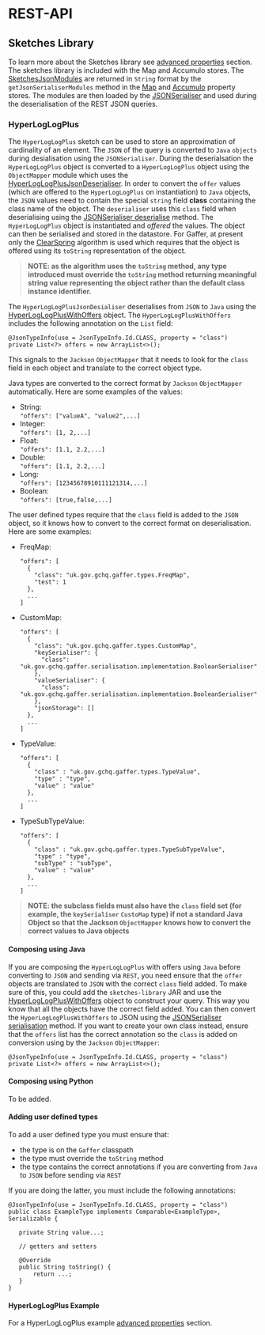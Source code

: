 
# REST-API

## Sketches Library

To learn more about the Sketches library see [advanced properties]() section. 
The sketches library is included with the Map and Accumulo stores. The 
[SketchesJsonModules](https://github.com/gchq/Gaffer/blob/v2-alpha/library/sketches-library/src/main/java/uk/gov/gchq/gaffer/sketches/serialisation/json/SketchesJsonModules.java) 
are returned in `String` format by the `getJsonSerialiserModules` method in the 
[Map](https://github.com/gchq/Gaffer/blob/v2-alpha/store-implementation/map-store/src/main/java/uk/gov/gchq/gaffer/mapstore/MapStoreProperties.java) 
and [Accumulo](https://github.com/gchq/Gaffer/blob/v2-alpha/store-implementation/accumulo-store/src/main/java/uk/gov/gchq/gaffer/accumulostore/AccumuloProperties.java) 
property stores. The modules are then loaded by the [JSONSerialiser](https://github.com/gchq/Gaffer/blob/v2-alpha/core/serialisation/src/main/java/uk/gov/gchq/gaffer/jsonserialisation/JSONSerialiser.java) 
and used during the deserialisation of the REST JSON queries. 

### HyperLogLogPlus

The `HyperLogLogPlus` sketch can be used to store an approximation of
cardinality of an element. The `JSON` of the query is converted to `Java` 
`objects` during desialisation using the `JSONSerialiser`. During the 
deserialsation the `HyperLogLogPlus` object is converted to a `HyperLogLogPlus` 
object using the `ObjectMapper` module which uses the  
[HyperLogLogPlusJsonDeserialiser](https://github.com/gchq/Gaffer/blob/v2-alpha/library/sketches-library/src/main/java/uk/gov/gchq/gaffer/sketches/clearspring/cardinality/serialisation/json/HyperLogLogPlusJsonDeserialiser.java). 
In order to convert the `offer` values (which are offered to the 
`HyperLogLogPlus` on instantiation) to `Java` objects, the `JSON` values 
need to contain the special `string` field **class** containing the class name 
of the object. The `deserialiser` uses this `class` field when deserialising 
using the [JSONSerialiser deserialise](https://github.com/gchq/Gaffer/blob/v2-alpha/core/serialisation/src/main/java/uk/gov/gchq/gaffer/jsonserialisation/JSONSerialiser.java) 
method. The `HyperLogLogPlus` object is instantiated and *offered* the values. 
The object can then be serialised and stored in the datastore.
For Gaffer, at present only the [ClearSpring](https://github.com/addthis/stream-lib/blob/master/src/main/java/com/clearspring/analytics/stream/cardinality/HyperLogLogPlus.java) 
algorithm is used which requires that the object is offered using its `toString` 
representation of the object.
> **NOTE: as the algorithm uses the `toString` 
method, any type introduced must override the `toString` method returning 
meaningful string value representing the object rather than the default class 
instance identifier.**

The `HyperLogLogPlusJsonDesialiser` deserialises from `JSON` to `Java` using the 
[HyperLogLogPlusWithOffers](https://github.com/gchq/Gaffer/blob/v2-alpha/library/sketches-library/src/main/java/uk/gov/gchq/gaffer/sketches/clearspring/cardinality/serialisation/json/HyperLogLogPlusWithOffers.java) 
object. The `HyperLogLogPlusWithOffers` includes the following annotation on 
the `List` field: 

```
@JsonTypeInfo(use = JsonTypeInfo.Id.CLASS, property = "class")
private List<?> offers = new ArrayList<>();
```

This signals to the `Jackson` `ObjectMapper` that it needs to look for the 
`class` field in each object and translate to the correct object type.

Java types are converted to the correct format by `Jackson` 
`ObjectMapper` automatically. Here are some examples of the values:

- String:<br>`"offers": ["valueA", "value2",...]`
- Integer:<br>`"offers": [1, 2,...]`
- Float:<br>`"offers": [1.1, 2.2,...]`
- Double:<br>`"offers": [1.1, 2.2,...]`
- Long:<br>`"offers": [12345678910111121314,...]`
- Boolean:<br>`"offers": [true,false,...]`

The user defined types require that the `class` field is added to the `JSON` 
object, so it knows how to convert to the correct format on deserialisation. Here 
are some examples:

- FreqMap:
  ```
  "offers": [
    {
      "class": "uk.gov.gchq.gaffer.types.FreqMap",
      "test": 1
    },
    ...
  ]
  ```
- CustomMap:
  ```
  "offers": [
    {
      "class": "uk.gov.gchq.gaffer.types.CustomMap",
      "keySerialiser": {
        "class": "uk.gov.gchq.gaffer.serialisation.implementation.BooleanSerialiser"
      },
      "valueSerialiser": {
        "class": "uk.gov.gchq.gaffer.serialisation.implementation.BooleanSerialiser"
      },
      "jsonStorage": []
    },
    ...
  ]
  ```
- TypeValue:
  ```
  "offers": [
    {
      "class" : "uk.gov.gchq.gaffer.types.TypeValue",
      "type" : "type",
      "value" : "value"
    },
    ...
  ]
  ```
- TypeSubTypeValue:
  ```
  "offers": [
    {
      "class" : "uk.gov.gchq.gaffer.types.TypeSubTypeValue",
      "type" : "type",
      "subType" : "subType",
      "value" : "value"
    },
    ...
  ]
  ```

> **NOTE: the subclass fields must also have the `class` field set (for example, 
the `keySerialiser` `CustoMap` type) if not a standard Java Object so that the 
Jackson `ObjectMapper` knows how to convert the correct values to Java objects**

#### Composing using Java

If you are composing the `HyperLogLogPlus` with offers using `Java` before 
converting to `JSON` and sending via `REST`, you need ensure that the `offer` 
objects are translated to `JSON` with the correct `class` field added. 
To make sure of this, you could add the `sketches-library` JAR and use the 
[HyperLogLogPlusWithOffers](https://github.com/gchq/Gaffer/blob/v2-alpha/library/sketches-library/src/main/java/uk/gov/gchq/gaffer/sketches/clearspring/cardinality/serialisation/json/HyperLogLogPlusWithOffers.java) 
object to construct your query. This way you know that all the objects have the 
correct field added. You can then convert the `HyperLogLogPlusWithOffers` to 
JSON using the 
[JSONSerialiser serialisation](https://github.com/gchq/Gaffer/blob/v2-alpha/core/serialisation/src/main/java/uk/gov/gchq/gaffer/jsonserialisation/JSONSerialiser.java) 
method. If you want to create your own class instead, ensure that the `offers` 
list has the correct annotation so the `class` is added on conversion using by 
the `Jackson` `ObjectMapper`:

```
@JsonTypeInfo(use = JsonTypeInfo.Id.CLASS, property = "class")
private List<?> offers = new ArrayList<>();
```

#### Composing using Python

To be added.

#### Adding user defined types

To add a user defined type you must ensure that:

- the type is on the `Gaffer` classpath
- the type must override the `toString` method
- the type contains the correct annotations if you are converting from `Java` to
  `JSON` before sending via `REST`

If you are doing the latter, you must include the following annotations:

```
@JsonTypeInfo(use = JsonTypeInfo.Id.CLASS, property = "class")
public class ExampleType implements Comparable<ExampleType>, Serializable {
   
   private String value...;
   
   // getters and setters
   
   @Override
   public String toString() {
       return ...;
   }
}
```

#### HyperLogLogPlus Example

For a HyperLogLogPlus example [advanced properties]() section.